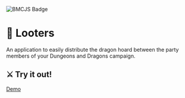 ![BMCJS Badge](https://wrngnz.ga/bmcjs-bs1)

# 🦉 Looters

An application to easily distribute the dragon hoard between the party members of your Dungeons and Dragons campaign.

## ⚔️ Try it out!
[Demo](https://smarinade.github.io/looters/)